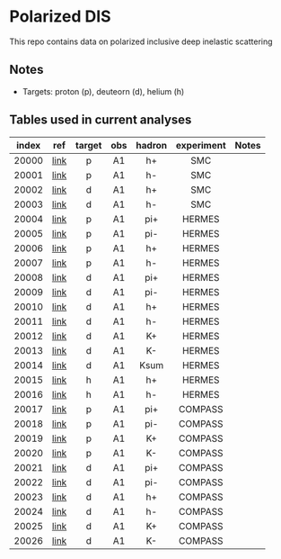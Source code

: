 # Polarized DIS

This repo contains data on polarized inclusive deep inelastic scattering

## Notes

* Targets: proton (p), deuteorn (d), helium (h)

## Tables used in current analyses
| index | ref                 | target   | obs  | hadron |  experiment      | Notes                             |
| :--:  | :--:                | :--:     | :--: | :--:   |  :--:            | :--:                              |
| 20000 | [link][refSMC]      | p        | A1   | h+     |  SMC             |                                   |
| 20001 | [link][refSMC]      | p        | A1   | h-     |  SMC             |                                   |
| 20002 | [link][refSMC]      | d        | A1   | h+     |  SMC             |                                   |
| 20003 | [link][refSMC]      | d        | A1   | h-     |  SMC             |                                   |
| 20004 | [link][refHERMES]   | p        | A1   | pi+    |  HERMES          |                                   |
| 20005 | [link][refHERMES]   | p        | A1   | pi-    |  HERMES          |                                   |
| 20006 | [link][refHERMES]   | p        | A1   | h+     |  HERMES          |                                   |
| 20007 | [link][refHERMES]   | p        | A1   | h-     |  HERMES          |                                   |
| 20008 | [link][refHERMES]   | d        | A1   | pi+    |  HERMES          |                                   |
| 20009 | [link][refHERMES]   | d        | A1   | pi-    |  HERMES          |                                   |
| 20010 | [link][refHERMES]   | d        | A1   | h+     |  HERMES          |                                   |
| 20011 | [link][refHERMES]   | d        | A1   | h-     |  HERMES          |                                   |
| 20012 | [link][refHERMES]   | d        | A1   | K+     |  HERMES          |                                   |
| 20013 | [link][refHERMES]   | d        | A1   | K-     |  HERMES          |                                   |
| 20014 | [link][refHERMES]   | d        | A1   | Ksum   |  HERMES          |                                   |
| 20015 | [link][refHERMESh]  | h        | A1   | h+     |  HERMES          |                                   |
| 20016 | [link][refHERMESh]  | h        | A1   | h-     |  HERMES          |                                   |
| 20017 | [link][refCOMPASSp] | p        | A1   | pi+    |  COMPASS         |                                   |
| 20018 | [link][refCOMPASSp] | p        | A1   | pi-    |  COMPASS         |                                   |
| 20019 | [link][refCOMPASSp] | p        | A1   | K+     |  COMPASS         |                                   |
| 20020 | [link][refCOMPASSp] | p        | A1   | K-     |  COMPASS         |                                   |
| 20021 | [link][refCOMPASSd] | d        | A1   | pi+    |  COMPASS         |                                   |
| 20022 | [link][refCOMPASSd] | d        | A1   | pi-    |  COMPASS         |                                   |
| 20023 | [link][refCOMPASSd] | d        | A1   | h+     |  COMPASS         |                                   |
| 20024 | [link][refCOMPASSd] | d        | A1   | h-     |  COMPASS         |                                   |
| 20025 | [link][refCOMPASSd] | d        | A1   | K+     |  COMPASS         |                                   |
| 20026 | [link][refCOMPASSd] | d        | A1   | K-     |  COMPASS         |                                   |


[refHERMES]:   https://inspirehep.net/literature/654756
[refCOMPASSp]: https://inspirehep.net/literature/862410
[refCOMPASSd]: https://inspirehep.net/literature/820721
[refHERMESh]:  https://inspirehep.net/literature/
[refSMC]:      https://inspirehep.net/literature/




